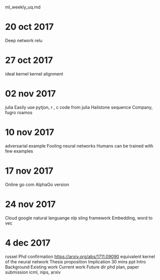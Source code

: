 ml_weekly_uq.md

# 20 oct 2017
Deep network
relu

# 27 oct 2017
ideal kernel
kernel alignment

# 02 nov 2017
julia
Easily use pytjon, r , c code from julia
Hailstone sequence
Company, fugro roamos

# 10 nov 2017
adversarial example
Fooling neural networks
Humans can be trained with few examples

# 17 nov 2017
Online go com
AlphaGo version

# 24 nov 2017
Cloud google natural languange
nlp
sling framework
Embedding,
word to vec

# 4 dec 2017
russel Phd confirmation
https://arxiv.org/abs/1711.09090
equivalent kernel of the neural network
Thesis proposition
Implication
30 mins ppt
Intro
Background
Existing work
Current work
Future dir phd plan, paper submission icml, nips, arxiv


